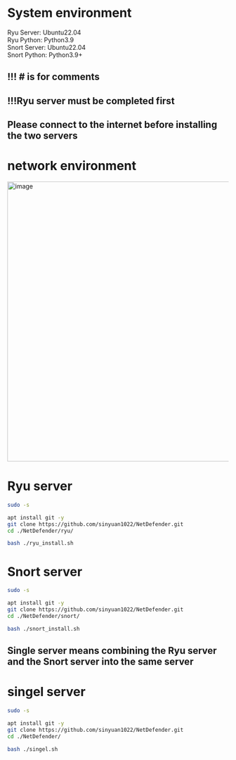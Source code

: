 # System environment
Ryu Server: Ubuntu22.04<br>
Ryu Python: Python3.9<br>
Snort Server: Ubuntu22.04<br>
Snort Python: Python3.9+

## !!! # is for comments
## !!!Ryu server must be completed first
## Please connect to the internet before installing the two servers
# network environment
<img width="1019" height="637" alt="image" src="https://github.com/user-attachments/assets/3c2be482-1a8f-49ce-82ce-e933007d856f" />

# Ryu server
```bash
sudo -s

apt install git -y
git clone https://github.com/sinyuan1022/NetDefender.git
cd ./NetDefender/ryu/

bash ./ryu_install.sh
```
# Snort server
```bash
sudo -s

apt install git -y
git clone https://github.com/sinyuan1022/NetDefender.git
cd ./NetDefender/snort/

bash ./snort_install.sh
```
## Single server means combining the Ryu server and the Snort server into the same server
# singel server
```bash
sudo -s

apt install git -y
git clone https://github.com/sinyuan1022/NetDefender.git
cd ./NetDefender/

bash ./singel.sh
```
